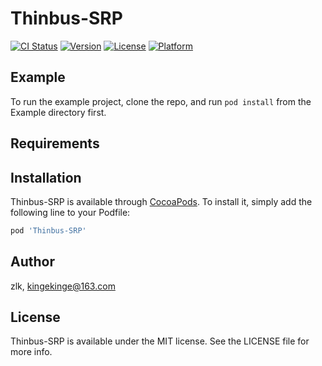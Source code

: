 # Thinbus-SRP

[![CI Status](https://img.shields.io/travis/zlk/Thinbus-SRP.svg?style=flat)](https://travis-ci.org/zlk/Thinbus-SRP)
[![Version](https://img.shields.io/cocoapods/v/Thinbus-SRP.svg?style=flat)](https://cocoapods.org/pods/Thinbus-SRP)
[![License](https://img.shields.io/cocoapods/l/Thinbus-SRP.svg?style=flat)](https://cocoapods.org/pods/Thinbus-SRP)
[![Platform](https://img.shields.io/cocoapods/p/Thinbus-SRP.svg?style=flat)](https://cocoapods.org/pods/Thinbus-SRP)

## Example

To run the example project, clone the repo, and run `pod install` from the Example directory first.

## Requirements

## Installation

Thinbus-SRP is available through [CocoaPods](https://cocoapods.org). To install
it, simply add the following line to your Podfile:

```ruby
pod 'Thinbus-SRP'
```

## Author

zlk, kingekinge@163.com

## License

Thinbus-SRP is available under the MIT license. See the LICENSE file for more info.
